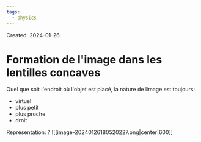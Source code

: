 ```yaml
---
tags:
  - physics
---
```

Created: 2024-01-26

# Formation de l'image dans les lentilles concaves

Quel que soit l'endroit où l'objet est placé, la nature de limage est toujours:
- virtuel
- plus petit
- plus proche
- droit

Représentation:
?
![[image-20240126180520227.png|center|600]]
<!--SR:!2024-01-31,3,250-->



